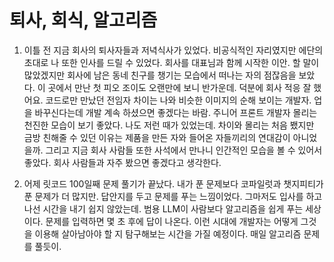 # 퇴사, 회식, 알고리즘

1. 이틀 전 지금 회사의 퇴사자들과 저녁식사가 있었다. 비공식적인 자리였지만 에단의 초대로 나 또한 인사를 드릴 수 있었다. 회사를 대표님과 함께 시작한 이안. 할 말이 많았겠지만 회사에 남은 동네 친구를 챙기는 모습에서 떠나는 자의 점잖음을 보았다. 이 곳에서 만난 첫 피오 조이도 오랜만에 보니 반가운데. 덕분에 회사 적응 잘 했어요. 코드로만 만났던 전임자 차이는 나와 비슷한 이미지의 순해 보이는 개발자. 업을 바꾸신다는데 개발 계속 하셨으면 좋겠다는 바람. 주니어 프론트 개발자 몰리는 천진한 모습이 보기 좋았다. 나도 저런 때가 있었는데. 차이와 몰리는 처음 뵀지만 금방 친해줄 수 있던 이유는 제품을 만든 자와 들어온 자들끼리의 연대감이 아니었을까. 그리고 지금 회사 사람들 또한 사석에서 만나니 인간적인 모습을 볼 수 있어서 좋았다. 회사 사람들과 자주 봤으면 좋겠다고 생각한다.

2. 어제 릿코드 100일째 문제 풀기가 끝났다. 내가 푼 문제보다 코파일럿과 챗지피티가 푼 문제가 더 많지만. 답안지를 두고 문제를 푸는 느낌이었다. 그마저도 입사를 하고 나선 시간을 내기 쉽지 않았는데. 범용 LLM이 사람보다 알고리즘을 쉽게 푸는 세상이다. 문제를 입력하면 몇 초 후에 답이 나온다. 이런 시대에 개발자는 어떻게 그것을 이용해 살아남아야 할 지 탐구해보는 시간을 가질 예정이다. 매일 알고리즘 문제를 풀듯이.

